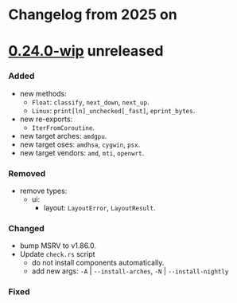 # Changelog from 2025 on

[0.24.0-wip] unreleased
=======================

### Added
- new methods:
  - `Float`: `classify`, `next_down`, `next_up`.
  - `Linux`: `print[ln]_unchecked[_fast]`, `eprint_bytes`.
- new re-exports:
  - `IterFromCoroutine`.
- new target arches: `amdgpu`.
- new target oses: `amdhsa`, `cygwin`, `psx`.
- new target vendors: `amd`, `mti`, `openwrt`.

### Removed
- remove types:
  - ui:
    - layout: `LayoutError`, `LayoutResult`.

### Changed
- bump MSRV to v1.86.0.
- Update `check.rs` script
  - do not install components automatically.
  - add new args: `-A` | `--install-arches`, `-N` | `--install-nightly`

### Fixed

[0.24.0-wip]: https://github.com/andamira/devela/releases/tag/v0.23.0...HEAD
